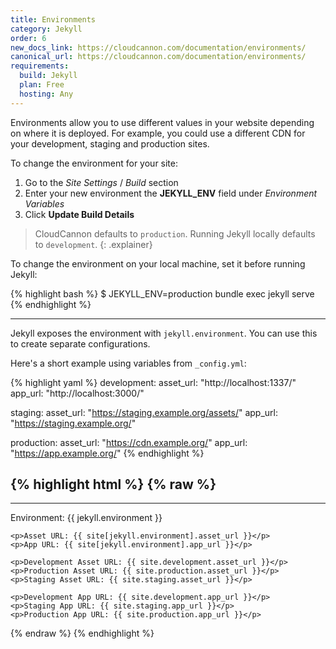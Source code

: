 ```yaml
---
title: Environments
category: Jekyll
order: 6
new_docs_link: https://cloudcannon.com/documentation/environments/
canonical_url: https://cloudcannon.com/documentation/environments/
requirements:
  build: Jekyll
  plan: Free
  hosting: Any
---
```


Environments allow you to use different values in your website depending on where it is deployed.
For example, you could use a different CDN for your development, staging and production sites.

To change the environment for your site:

1. Go to the *Site Settings* / *Build* section
2. Enter your new environment the **JEKYLL_ENV** field under *Environment Variables*
3. Click **Update Build Details**

> CloudCannon defaults to `production`. Running Jekyll locally defaults to `development`.
{: .explainer}

To change the environment on your local machine, set it before running Jekyll:

{% highlight bash %}
$ JEKYLL_ENV=production bundle exec jekyll serve
{% endhighlight %}

---

Jekyll exposes the environment with `jekyll.environment`.
You can use this to create separate configurations.

Here's a short example using variables from `_config.yml`:

{% highlight yaml %}
development:
  asset_url: "http://localhost:1337/"
  app_url: "http://localhost:3000/"

staging:
  asset_url: "https://staging.example.org/assets/"
  app_url: "https://staging.example.org/"

production:
  asset_url: "https://cdn.example.org/"
  app_url: "https://app.example.org/"
{% endhighlight %}

{% highlight html %}
{% raw %}
---
---
<!DOCTYPE html>

<html>
  <head>
    <title>Environment Test</title>
  </head>
  <body>
    <p>Environment: {{ jekyll.environment }}</p>

    <p>Asset URL: {{ site[jekyll.environment].asset_url }}</p>
    <p>App URL: {{ site[jekyll.environment].app_url }}</p>

    <p>Development Asset URL: {{ site.development.asset_url }}</p>
    <p>Production Asset URL: {{ site.production.asset_url }}</p>
    <p>Staging Asset URL: {{ site.staging.asset_url }}</p>

    <p>Development App URL: {{ site.development.app_url }}</p>
    <p>Staging App URL: {{ site.staging.app_url }}</p>
    <p>Production App URL: {{ site.production.app_url }}</p>
  </body>
</html>
{% endraw %}
{% endhighlight %}

